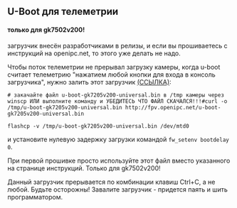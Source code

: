 ## U-Boot для телеметрии
#### только для gk7502v200!

загрузчик внесён разработчиками в релизы, и если вы прошиваетесь с инструкций на openipc.net, то этого уже делать не надо.

Чтобы поток телеметрии не прерывал загрузку камеры, когда u-boot считает телеметрию "нажатием любой кнопки для входа в консоль загрузчика", нужно залить этот загрузчик
 [(ССЫЛКА)](https://github.com/OpenIPC/sandbox-fpv/raw/master/gk7205v200/u-boot-gk7205v200-universal.bin):
```
# закачайте файл u-boot-gk7205v200-universal.bin в /tmp камеры через winscp ИЛИ выполните команду и УБЕДИТЕСЬ ЧТО ФАЙЛ СКАЧАЛСЯ!!!#curl -o /tmp/u-boot-gk7205v200-universal.bin http://fpv.openipc.net/u-boot-gk7205v200-universal.bin

flashcp -v /tmp/u-boot-gk7205v200-universal.bin /dev/mtd0
```
и установите нулевую задержку загрузки командой `fw_setenv bootdelay 0`.

При первой прошивке просто используйте этот файл вместо указанного на странице инструкций. Только для gk7502v200!

Данный загрузчик прерывается по комбинации клавиш Ctrl+C, а не любой. Будьте осторожны! Завалите загрузчик - придется паять и шить программатором.
